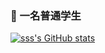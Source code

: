 ### 👋 一名普通学生

<!--
**sssyc1/sssyc1** is a ✨ _special_ ✨ repository because its `README.md` (this file) appears on your GitHub profile.

Here are some ideas to get you started:

- 🔭 I’m currently working on ...
- 🌱 I’m currently learning ...
- 👯 I’m looking to collaborate on ...
- 🤔 I’m looking for help with ...
- 💬 Ask me about ...
- 📫 How to reach me: ...
- 😄 Pronouns: ...
- ⚡ Fun fact: ...
-->


[![sss's GitHub stats](https://github-readme-stats.vercel.app/api?username=sssyc1&count_private=true&show_icons=true)](https://github.com/sssyc1/github-readme-stats)

